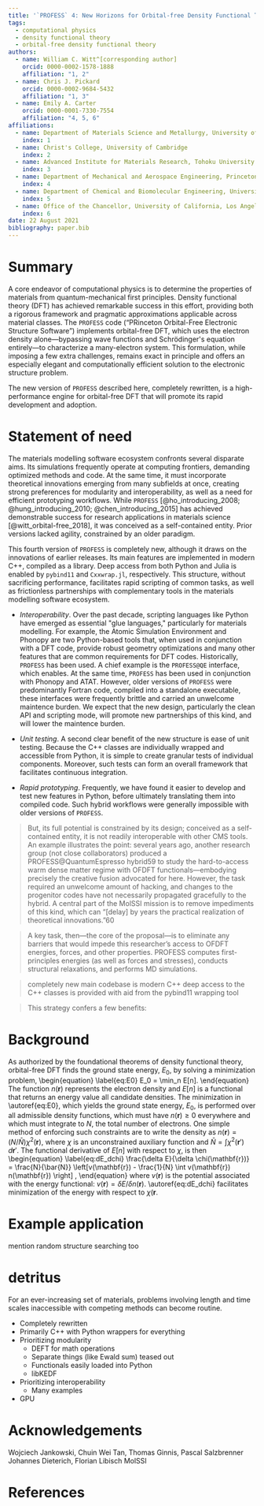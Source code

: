 ```yaml
---
title: '`PROFESS` 4: New Horizons for Orbital-free Density Functional Theory'
tags:
  - computational physics
  - density functional theory
  - orbital-free density functional theory
authors:
  - name: William C. Witt^[corresponding author]
    orcid: 0000-0002-1578-1888
    affiliation: "1, 2"
  - name: Chris J. Pickard
    orcid: 0000-0002-9684-5432
    affiliation: "1, 3"
  - name: Emily A. Carter
    orcid: 0000-0001-7330-7554
    affiliation: "4, 5, 6"
affiliations:
  - name: Department of Materials Science and Metallurgy, University of Cambridge
    index: 1
  - name: Christ's College, University of Cambridge
    index: 2
  - name: Advanced Institute for Materials Research, Tohoku University
    index: 3
  - name: Department of Mechanical and Aerospace Engineering, Princeton University
    index: 4
  - name: Department of Chemical and Biomolecular Engineering, University of California, Los Angeles
    index: 5
  - name: Office of the Chancellor, University of California, Los Angeles
    index: 6
date: 22 August 2021
bibliography: paper.bib
---
```


# Summary

A core endeavor of computational physics is to determine the properties of materials from quantum-mechanical first principles. Density functional theory (DFT) has achieved remarkable success in this effort, providing both a rigorous framework and pragmatic approximations applicable across material classes. The `PROFESS` code (“PRinceton Orbital-Free Electronic Structure Software”) implements orbital-free DFT, which uses the electron density alone—bypassing wave functions and Schrödinger's equation entirely—to characterize a many-electron system. This formulation, while imposing a few extra challenges, remains exact in principle and offers an especially elegant and computationally efficient solution to the electronic structure problem.

The new version of `PROFESS` described here, completely rewritten, is a high-performance engine for orbital-free DFT that will promote its rapid development and adoption.

# Statement of need

The materials modelling software ecosystem confronts several disparate aims. Its simulations frequently operate at computing frontiers, demanding optimized methods and code. At the same time, it must incorporate theoretical innovations emerging from many subfields at once, creating strong preferences for modularity and interoperability, as well as a need for efficient prototyping workflows. While `PROFESS` [@ho_introducing_2008; @hung_introducing_2010;  @chen_introducing_2015] has achieved demonstrable success for research applications in materials science [@witt_orbital-free_2018], it was conceived as a self-contained entity. Prior versions lacked agility, constrained by an older paradigm.

This fourth version of `PROFESS` is completely new, although it draws on the innovations of earlier releases. Its main features are implemented in modern C++, compiled as a library. Deep access from both Python and Julia is enabled by `pybind11` and `Cxxwrap.jl`, respectively. This structure, without sacrificing performance, facilitates rapid scripting of common tasks, as well as frictionless partnerships with complementary tools in the materials modelling software ecosystem.

* _Interoperability_. Over the past decade, scripting languages like Python have emerged as essential "glue languages," particularly for materials modelling. For example, the Atomic Simulation Environment and Phonopy are two Python-based tools that, when used in conjunction with a DFT code, provide robust geometry optimizations and many other features that are common requirements for DFT codes. Historically, `PROFESS` has been used. A chief example is the `PROFESS@QE` interface, which enables. At the same time, `PROFESS` has been used in conjunction with Phonopy and ATAT. However, older versions of `PROFESS` were predominantly Fortran code, compiled into a standalone executable, these interfaces were frequently brittle and carried an unwelcome maintence burden. We expect that the new design, particularly the clean API and scripting mode, will promote new partnerships of this kind, and will lower the maintence burden.

* _Unit testing_. A second clear benefit of the new structure is ease of unit testing. Because the C++ classes are individually wrapped and accessible from Python, it is simple to create granular tests of individual components. Moreover, such tests can form an overall framework that facilitates continuous integration.

* _Rapid prototyping_. Frequently, we have found it easier to develop and test new features in Python, before ultimately translating them into compiled code. Such hybrid workflows were generally impossible with older versions of `PROFESS`.


> But, its full potential is constrained by its design;
conceived as a self-contained entity, it is not readily interoperable with other CMS tools. An example illustrates the point: several years ago, another research group (not close collaborators) produced a PROFESS@QuantumEspresso hybrid59 to study the hard-to-access warm dense matter regime with OFDFT functionals—embodying precisely the creative fusion advocated for here. However, the task required an unwelcome amount of hacking, and changes to the progenitor codes have not necessarily propagated gracefully to the hybrid. A central part of the MolSSI mission is to remove impediments of this
kind, which can “[delay] by years the practical realization of theoretical innovations.”60

> A key task, then—the core of the proposal—is to eliminate any barriers that would impede this researcher’s access to OFDFT energies, forces, and other properties. PROFESS computes first-principles energies (as well as forces and stresses), conducts structural relaxations, and performs MD simulations. 

> completely new
main codebase is modern C++
deep access to the C++ classes is provided with aid from the pybind11 wrapping tool

>This strategy confers a few benefits:




# Background

As authorized by the foundational theorems of density functional theory, orbital-free DFT finds the ground state energy, $E_0$, by solving a minimization problem,
\begin{equation} \label{eq:E0}
E_0 = \min_n E[n].
\end{equation}
The function $n(\mathbf{r})$ represents the electron density and $E[n]$ is a functional that returns an energy value all candidate densities. The minimization in \autoref{eq:E0}, which yields the ground state energy, $E_0$, is performed over all admissible density functions, which must have $n(\mathbf{r}) \ge 0$ everywhere and which must integrate to $N$, the total number of electrons.
One simple method of enforcing such constraints are to write the density as $n(\mathbf{r}) = (N/\bar{N}) \chi^2(\mathbf{r})$, where $\chi$ is an unconstrained auxiliary function and $\bar{N}=\int \chi^2(\mathbf{r}') \, d\mathbf{r}'$. The functional derivative of $E[n]$ with respect to $\chi$, is then
\begin{equation} \label{eq:dE_dchi}
\frac{\delta E}{\delta \chi(\mathbf{r})} = \frac{N}{\bar{N}} \left[v(\mathbf{r}) - \frac{1}{N} \int v(\mathbf{r}) n(\mathbf{r}) \right] ,
\end{equation}
where $v(\mathbf{r})$ is the potential associated with the energy functional: $v(\mathbf{r}) = \delta E / \delta n(\mathbf{r})$. \autoref{eq:dE_dchi} facilitates minimization of the energy with respect to $\chi(\mathbf{r}$.

# Example application

mention random structure searching too


# detritus

For an ever-increasing set of materials, problems involving length and time scales inaccessible with competing methods can become routine. 

* Completely rewritten
* Primarily C++ with Python wrappers for everything
* Prioritizing modularity
    *  DEFT for math operations
    *  Separate things (like Ewald sum) teased out
    *  Functionals easily loaded into Python
    * libKEDF
* Prioritizing interoperability
    *  Many examples
* GPU


# Acknowledgements

Wojciech Jankowski, Chuin Wei Tan, Thomas Ginnis, Pascal Salzbrenner
Johannes Dieterich, Florian Libisch
MolSSI

# References
